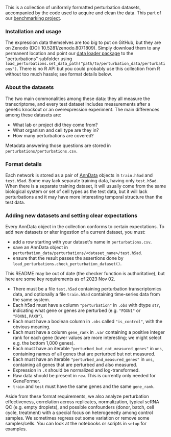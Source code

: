 
This is a collection of uniformly formatted perturbation datasets, accompanied by the code used to acquire and clean the data. This part of our [benchmarking project](https://github.com/ekernf01/perturbation_benchmarking).

### Installation and usage

The expression data themselves are too big to put on GitHub, but they are on Zenodo (DOI: 10.5281/zenodo.8071809). Simply download them to any permanent location and point our [data loader package](https://github.com/ekernf01/load_perturbations) to the "perturbations" subfolder using `load_perturbations.set_data_path("path/to/perturbation_data/perturbations")`. There is no R API but you could probably use this collection from R without too much hassle; see format details below.

### About the datasets 

The two main commonalities among these data: they all measure the transcriptome, and every test dataset includes measurements after a genetic knockout or an overexpression experiment. The main differences among these datasets are:

- What lab or project did they come from?
- What organism and cell type are they in?
- How many perturbations are covered?

Metadata answering those questions are stored in `perturbations/perturbations.csv`. 

### Format details 

Each network is stored as a pair of [AnnData](https://anndata.readthedocs.io/en/latest/index.html) objects in `train.h5ad` and `test.h5ad`. Some may lack separate training data, having only `test.h5ad`. When there is a separate training dataset, it will usually come from the same biological system or set of cell types as the test data, but it will lack perturbations and it may have more interesting temporal structure than the test data. 

### Adding new datasets and setting clear expectations

Every AnnData object in the collection conforms to certain expectations. To add new datasets or alter ingestion of a current dataset, you must:

- add a row starting with your dataset's name in `perturbations.csv`.
- save an AnnData object in `perturbation_data/perturbations/<dataset_name>/test.h5ad`.
- ensure that the result passes the assertions done by `load_perturbations.check_perturbation_dataset()`.

This README may be out of date (the checker function is authoritative), but here are some key requirements as of 2023 Nov 02.

- There must be a file `test.h5ad` containing perturbation transcriptomics data, and optionally a file `train.h5ad` containing time-series data from the same system.
- Each h5ad must have a column `"perturbation"` in `.obs` with dtype `str`, indicating what gene or genes are perturbed (e.g. `"FOXN1"` or `"FOXN1,PAX9"`).
- Each must have a boolean column in `.obs` called `"is_control"`, with the obvious meaning.
- Each must have a column `gene_rank` in `.var` containing a positive integer rank for each gene (lower values are more interesting; we might select e.g. the bottom 1,000 genes). 
- Each must have an iterable `"perturbed_but_not_measured_genes"` in `uns`, containing names of all genes that are perturbed but not measured.
- Each must have an iterable `"perturbed_and_measured_genes"` in `uns`, containing all genes that are perturbed and also measured.
- Expression in `.X` should be normalized and log-transformed. 
- Raw data should be present in `raw`. This is currently only needed for GeneFormer.
- `train` and `test` must have the same genes and the same `gene_rank`.
 
Aside from these format requirements, we also analyze perturbation effectiveness, correlation across replicates, normalization, typical scRNA QC (e.g. empty droplets), and possible confounders (donor, batch, cell cycle, treatment) with a special focus on heterogeneity among control samples. We sometimes regress out some variation or remove some samples/cells. You can look at the notebooks or scripts in `setup` for examples. 